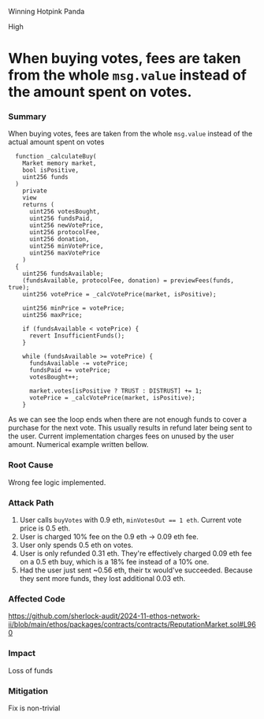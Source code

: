 Winning Hotpink Panda

High

# When buying votes, fees are taken from the whole `msg.value` instead of the amount spent on votes.

### Summary
When buying votes, fees are taken from the whole `msg.value` instead of the actual amount spent on votes

```solidity
  function _calculateBuy(
    Market memory market,
    bool isPositive,
    uint256 funds
  )
    private
    view
    returns (
      uint256 votesBought,
      uint256 fundsPaid,
      uint256 newVotePrice,
      uint256 protocolFee,
      uint256 donation,
      uint256 minVotePrice,
      uint256 maxVotePrice
    )
  {
    uint256 fundsAvailable;
    (fundsAvailable, protocolFee, donation) = previewFees(funds, true);
    uint256 votePrice = _calcVotePrice(market, isPositive);

    uint256 minPrice = votePrice;
    uint256 maxPrice;

    if (fundsAvailable < votePrice) {
      revert InsufficientFunds();
    }

    while (fundsAvailable >= votePrice) {
      fundsAvailable -= votePrice;
      fundsPaid += votePrice;
      votesBought++;

      market.votes[isPositive ? TRUST : DISTRUST] += 1;
      votePrice = _calcVotePrice(market, isPositive);
    }
```

As we can see the loop ends when there are not enough funds to cover a purchase for the next vote. This usually results in refund later being sent to the user. Current implementation charges fees on unused by the user amount. Numerical example written bellow.

### Root Cause

Wrong fee logic implemented.

### Attack Path
1. User calls `buyVotes` with 0.9 eth, `minVotesOut == 1 eth`. Current vote price is 0.5 eth.
2. User is charged 10% fee on the 0.9 eth -> 0.09 eth fee.
3. User only spends 0.5 eth on votes.
4. User is only refunded 0.31 eth. They're effectively charged 0.09 eth fee on a 0.5 eth buy, which is a 18% fee instead of a 10% one.
5. Had the user just sent ~0.56 eth, their tx would've succeeded. Because they sent more funds, they lost additional 0.03 eth.

### Affected Code 
https://github.com/sherlock-audit/2024-11-ethos-network-ii/blob/main/ethos/packages/contracts/contracts/ReputationMarket.sol#L960

### Impact

Loss of funds

### Mitigation
Fix is non-trivial